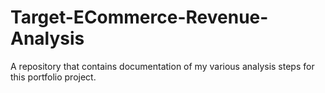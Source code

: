 # Target-ECommerce-Revenue-Analysis
A repository that contains documentation of my various analysis steps for this portfolio project.
